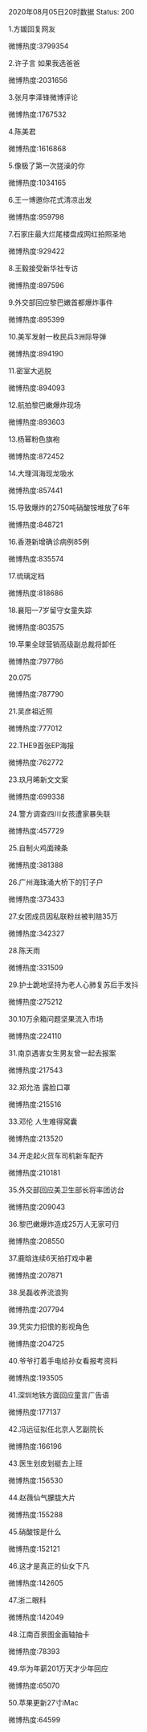 2020年08月05日20时数据
Status: 200

1.方媛回复网友

微博热度:3799354

2.许子言 如果我选爸爸

微博热度:2031656

3.张月李泽锋微博评论

微博热度:1767532

4.陈美君

微博热度:1616868

5.像极了第一次搓澡的你

微博热度:1034165

6.王一博邀你花式清凉出发

微博热度:959798

7.石家庄最大烂尾楼盘成网红拍照圣地

微博热度:929422

8.王毅接受新华社专访

微博热度:897596

9.外交部回应黎巴嫩首都爆炸事件

微博热度:895399

10.美军发射一枚民兵3洲际导弹

微博热度:894190

11.密室大逃脱

微博热度:894093

12.航拍黎巴嫩爆炸现场

微博热度:893603

13.杨幂粉色旗袍

微博热度:872452

14.大理洱海现龙吸水

微博热度:857441

15.导致爆炸的2750吨硝酸铵堆放了6年

微博热度:848721

16.香港新增确诊病例85例

微博热度:835574

17.琉璃定档

微博热度:818686

18.襄阳一7岁留守女童失踪

微博热度:803575

19.苹果全球营销高级副总裁将卸任

微博热度:797786

20.075

微博热度:787790

21.吴彦祖近照

微博热度:777012

22.THE9首张EP海报

微博热度:762772

23.玖月晞新文文案

微博热度:699338

24.警方调查四川女孩遭家暴失联

微博热度:457729

25.自制火鸡面辣条

微博热度:381388

26.广州海珠涌大桥下的钉子户

微博热度:373433

27.女团成员因私联粉丝被判赔35万

微博热度:342327

28.陈天雨

微博热度:331509

29.护士跪地坚持为老人心肺复苏后手发抖

微博热度:275212

30.10万余箱问题坚果流入市场

微博热度:224110

31.南京遇害女生男友曾一起去报案

微博热度:217543

32.郑允浩 露脸口罩

微博热度:215516

33.邓伦 人生难得窝囊

微博热度:213520

34.开走起火货车司机新车配齐

微博热度:210181

35.外交部回应美卫生部长将率团访台

微博热度:209043

36.黎巴嫩爆炸造成25万人无家可归

微博热度:208550

37.鹿晗连续6天拍打戏中暑

微博热度:207871

38.吴磊收养流浪狗

微博热度:207794

39.凭实力招恨的影视角色

微博热度:204725

40.爷爷打着手电给孙女看报考资料

微博热度:193505

41.深圳地铁方面回应童言广告语

微博热度:177137

42.冯远征拟任北京人艺副院长

微博热度:166196

43.医生划皮划艇去上班

微博热度:156530

44.赵薇仙气朦胧大片

微博热度:155288

45.硝酸铵是什么

微博热度:152121

46.这才是真正的仙女下凡

微博热度:142605

47.浙二眼科

微博热度:142049

48.江南百景图金画轴抽卡

微博热度:78393

49.华为年薪201万天才少年回应

微博热度:65070

50.苹果更新27寸iMac

微博热度:64599

